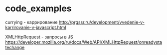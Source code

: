 # code_examples

currying - каррирование
http://prgssr.ru/development/vvedenie-v-karrirovanie-v-javascript.html

XMLHttpRequest - запросы в JS
https://developer.mozilla.org/ru/docs/Web/API/XMLHttpRequest/onreadystatechange
